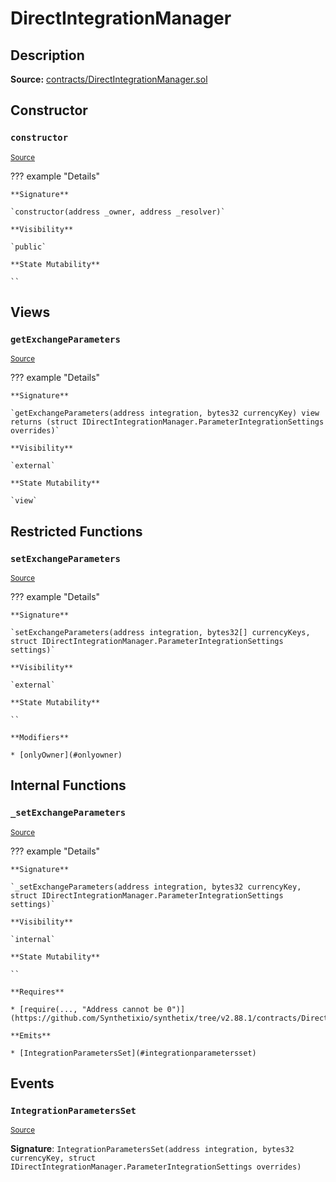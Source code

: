 # DirectIntegrationManager

## Description

**Source:** [contracts/DirectIntegrationManager.sol](https://github.com/Synthetixio/synthetix/tree/v2.88.1/contracts/DirectIntegrationManager.sol)

## Constructor

### `constructor`

<sub>[Source](https://github.com/Synthetixio/synthetix/tree/v2.88.1/contracts/DirectIntegrationManager.sol#L34)</sub>

??? example "Details"

    **Signature**

    `constructor(address _owner, address _resolver)`

    **Visibility**

    `public`

    **State Mutability**

    ``

## Views

### `getExchangeParameters`

<sub>[Source](https://github.com/Synthetixio/synthetix/tree/v2.88.1/contracts/DirectIntegrationManager.sol#L44)</sub>

??? example "Details"

    **Signature**

    `getExchangeParameters(address integration, bytes32 currencyKey) view returns (struct IDirectIntegrationManager.ParameterIntegrationSettings overrides)`

    **Visibility**

    `external`

    **State Mutability**

    `view`

## Restricted Functions

### `setExchangeParameters`

<sub>[Source](https://github.com/Synthetixio/synthetix/tree/v2.88.1/contracts/DirectIntegrationManager.sol#L102)</sub>

??? example "Details"

    **Signature**

    `setExchangeParameters(address integration, bytes32[] currencyKeys, struct IDirectIntegrationManager.ParameterIntegrationSettings settings)`

    **Visibility**

    `external`

    **State Mutability**

    ``

    **Modifiers**

    * [onlyOwner](#onlyowner)

## Internal Functions

### `_setExchangeParameters`

<sub>[Source](https://github.com/Synthetixio/synthetix/tree/v2.88.1/contracts/DirectIntegrationManager.sol#L114)</sub>

??? example "Details"

    **Signature**

    `_setExchangeParameters(address integration, bytes32 currencyKey, struct IDirectIntegrationManager.ParameterIntegrationSettings settings)`

    **Visibility**

    `internal`

    **State Mutability**

    ``

    **Requires**

    * [require(..., "Address cannot be 0")](https://github.com/Synthetixio/synthetix/tree/v2.88.1/contracts/DirectIntegrationManager.sol#L119)

    **Emits**

    * [IntegrationParametersSet](#integrationparametersset)

## Events

### `IntegrationParametersSet`

<sub>[Source](https://github.com/Synthetixio/synthetix/tree/v2.88.1/contracts/DirectIntegrationManager.sol#L127)</sub>

**Signature**: `IntegrationParametersSet(address integration, bytes32 currencyKey, struct IDirectIntegrationManager.ParameterIntegrationSettings overrides)`
